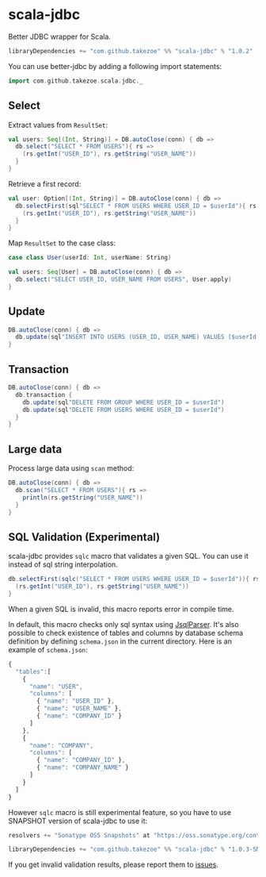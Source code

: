 # scala-jdbc

Better JDBC wrapper for Scala.

```scala
libraryDependencies += "com.github.takezoe" %% "scala-jdbc" % "1.0.2"
```

You can use better-jdbc by adding a following import statements:

```scala
import com.github.takezoe.scala.jdbc._
```

## Select

Extract values from `ResultSet`:

```scala
val users: Seq[(Int, String)] = DB.autoClose(conn) { db =>
  db.select("SELECT * FROM USERS"){ rs =>
    (rs.getInt("USER_ID"), rs.getString("USER_NAME"))
  }
}
```

Retrieve a first record:

```scala
val user: Option[(Int, String)] = DB.autoClose(conn) { db =>
  db.selectFirst(sql"SELECT * FROM USERS WHERE USER_ID = $userId"){ rs =>
    (rs.getInt("USER_ID"), rs.getString("USER_NAME"))
  }
}
```

Map `ResultSet` to the case class:

```scala
case class User(userId: Int, userName: String)

val users: Seq[User] = DB.autoClose(conn) { db =>
  db.select("SELECT USER_ID, USER_NAME FROM USERS", User.apply)
}
```

## Update

```scala
DB.autoClose(conn) { db =>
  db.update(sql"INSERT INTO USERS (USER_ID, USER_NAME) VALUES ($userId, $userName)")
}
```

## Transaction

```scala
DB.autoClose(conn) { db =>
  db.transaction {
    db.update(sql"DELETE FROM GROUP WHERE USER_ID = $userId")
    db.update(sql"DELETE FROM USERS WHERE USER_ID = $userId")
  }
}
```

## Large data

Process large data using `scan` method:

```scala
DB.autoClose(conn) { db =>
  db.scan("SELECT * FROM USERS"){ rs =>
    println(rs.getString("USER_NAME"))
  }
}
```

## SQL Validation (Experimental)

scala-jdbc provides `sqlc` macro that validates a given SQL. You can use it instead of sql string interpolation.

```scala
db.selectFirst(sqlc("SELECT * FROM USERS WHERE USER_ID = $userId")){ rs =>
  (rs.getInt("USER_ID"), rs.getString("USER_NAME"))
}
```

When a given SQL is invalid, this macro reports error in compile time.

In default, this macro checks only sql syntax using [JsqlParser](https://github.com/JSQLParser/JSqlParser).
It's also possible to check existence of tables and columns by database schema definition by defining `schema.json` in the current directory.
Here is an example of `schema.json`:

```javascript
{
  "tables":[
    {
      "name": "USER",
      "columns": [
        { "name": "USER_ID" },
        { "name": "USER_NAME" },
        { "name": "COMPANY_ID" }
      ]
    },
    {
      "name": "COMPANY",
      "columns": [
        { "name": "COMPANY_ID" },
        { "name": "COMPANY_NAME" }
      ]
    }
  ]
}
```

However `sqlc` macro is still experimental feature, so you have to use SNAPSHOT version of scala-jdbc to use it:

```scala
resolvers += "Sonatype OSS Snapshots" at "https://oss.sonatype.org/content/repositories/snapshots"

libraryDependencies += "com.github.takezoe" %% "scala-jdbc" % "1.0.3-SNAPSHOT"
```

If you get invalid validation results, please report them to [issues](https://github.com/takezoe/scala-jdbc/issues).



